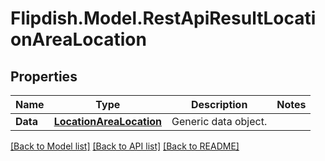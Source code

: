 # Flipdish.Model.RestApiResultLocationAreaLocation
## Properties

Name | Type | Description | Notes
------------ | ------------- | ------------- | -------------
**Data** | [**LocationAreaLocation**](LocationAreaLocation.md) | Generic data object. | 

[[Back to Model list]](../README.md#documentation-for-models) [[Back to API list]](../README.md#documentation-for-api-endpoints) [[Back to README]](../README.md)

